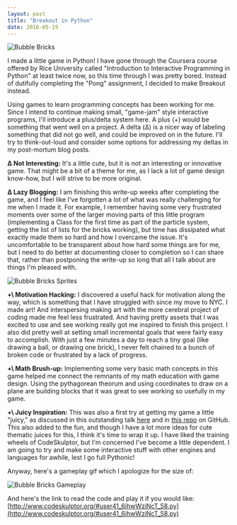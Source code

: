 ```yaml
---
layout: post
title: "Breakout in Python"
date: 2016-05-19
---
```


![Bubble Bricks](https://raw.githubusercontent.com/katieamazing/breakout/master/writeup/bb_1467260308.55.jpg)

I made a little game in Python! I have gone through the Coursera course offered by Rice University called "Introduction to Interactive Programming in Python" at least twice now, so this time through I was pretty bored. Instead of dutifully completing the "Pong" assignment, I decided to make Breakout instead.

Using games to learn programming concepts has been working for me. Since I intend to continue making small, "game-jam" style interactive programs, I'll introduce a plus/delta system here. A plus (+) would be something that went well on a project. A delta (Δ) is a nicer way of labeling something that did not go well, and could be improved on in the future. I'll try to think-out-loud and consider some options for addressing my deltas in my post-mortum blog posts.

**Δ Not Interesting:** It's a little cute, but it is not an interesting or innovative game. That might be a bit of a theme for me, as I lack a lot of game design know-how, but I will strive to be more original.

**Δ Lazy Blogging:** I am finishing this write-up weeks after completing the game, and I feel like I've forgotten a lot of what was really challenging for me when I made it. For example, I remember having some very frustrated moments over some of the larger moving parts of this little program (implementing a Class for the first time as part of the particle system, getting the list of lists for the bricks working), but time has dissipated what exactly made them so hard and how I overcame the issue. It's uncomfortable to be transparent about how hard some things are for me, but I need to do better at documenting closer to completion so I can share that, rather than postponing the write-up so long that all I talk about are things I'm pleased with.

![Bubble Bricks Sprites](https://github.com/katieamazing/breakout/master/writeup/breakout_sprites.png)

**+\ Motivation Hacking:** I discovered a useful hack for motivation along the way, which is something that I have struggled with since my move to NYC. I made art! And interspersing making art with the more cerebral project of coding made me feel less frustrated. And having pretty assets that I was excited to use and see working really got me inspired to finish this project. I also did pretty well at setting small incremental goals that were fairly easy to accomplish. With just a few minutes a day to reach a tiny goal (like drawing a ball, or drawing one brick), I never felt chained to a bunch of broken code or frustrated by a lack of progress. 

**+\ Math Brush-up:** Implementing some very basic math concepts in this game helped me connect the remnants of my math education with game design. Using the pythagorean theorum and using coordinates to draw on a plane are building blocks that it was great to see working so usefully in my game.

**+\ Juicy Inspiration:** This was also a first try at getting my game a little "juicy," as discussed in this outstanding talk [here](https://www.youtube.com/watch?v=Fy0aCDmgnxg) and in [this repo](https://github.com/grapefrukt/juicy-breakout) on GitHub. This also added to the fun, and though I have a lot more ideas for cute thematic juices for this, I think it's time to wrap it up. I have liked the training wheels of CodeSkulptor, but I'm concerned I've become a little dependent. I am going to try and make some interactive stuff with other engines and languages for awhile, lest I go full Pythonic!



Anyway, here's a gameplay gif which I apologize for the size of:

![Bubble Bricks Gameplay](https://github.com/katieamazing/breakout/blob/master/writeup/gameplay.gif)

And here's the link to read the code and play it if you would like: [http://www.codeskulptor.org/#user41_6ihwWziNcT_58.py](http://www.codeskulptor.org/#user41_6ihwWziNcT_58.py)
